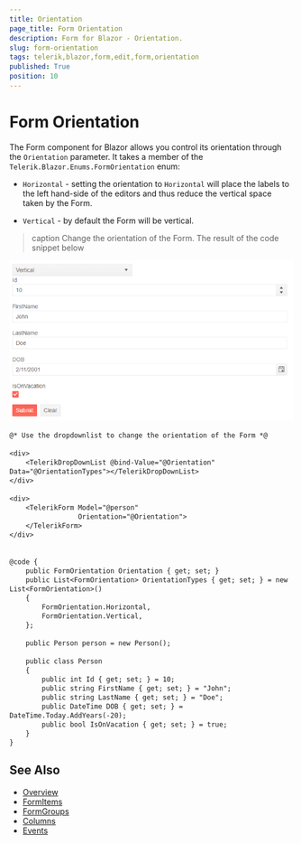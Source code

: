 ```yaml
---
title: Orientation
page_title: Form Orientation
description: Form for Blazor - Orientation.
slug: form-orientation
tags: telerik,blazor,form,edit,form,orientation
published: True
position: 10
---
```


# Form Orientation


The Form component for Blazor allows you control its orientation through the `Orientation` parameter. It takes a member of the `Telerik.Blazor.Enums.FormOrientation` enum:

* `Horizontal` - setting the orientation to `Horizontal` will place the labels to the left hand-side of the editors and thus reduce the vertical space taken by the Form.

* `Vertical` - by default the Form will be vertical.


>caption Change the orientation of the Form. The result of the code snippet below

![Form Orientation example](images/form-orientation-example.gif)

````RAZOR
@* Use the dropdownlist to change the orientation of the Form *@

<div>
    <TelerikDropDownList @bind-Value="@Orientation" Data="@OrientationTypes"></TelerikDropDownList>
</div>

<div>
    <TelerikForm Model="@person"
                 Orientation="@Orientation">
    </TelerikForm>
</div>


@code {
    public FormOrientation Orientation { get; set; }
    public List<FormOrientation> OrientationTypes { get; set; } = new List<FormOrientation>()
    {
        FormOrientation.Horizontal,
        FormOrientation.Vertical,
    };

    public Person person = new Person();

    public class Person
    {
        public int Id { get; set; } = 10;
        public string FirstName { get; set; } = "John";
        public string LastName { get; set; } = "Doe";
        public DateTime DOB { get; set; } = DateTime.Today.AddYears(-20);
        public bool IsOnVacation { get; set; } = true;
    }
}
````

## See Also
  
  * [Overview](slug:form-overview)
  * [FormItems](slug:form-formitems)
  * [FormGroups](slug:form-formgroups)
  * [Columns](slug:form-columns)
  * [Events](slug:form-events)
   
